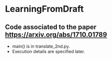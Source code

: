 # LearningFromDraft
Code associated to the paper https://arxiv.org/abs/1710.01789
---
* main() is in translate_2nd.py.
* Execution details are specified later.
